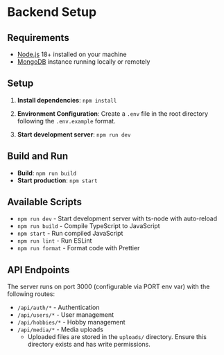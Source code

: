 # Backend Setup

## Requirements

- [Node.js](https://nodejs.org/en/download/) 18+ installed on your machine
- [MongoDB](https://www.mongodb.com/) instance running locally or remotely

## Setup

1. **Install dependencies**: `npm install`

2. **Environment Configuration**: Create a `.env` file in the root directory following the `.env.example` format.

3. **Start development server**: `npm run dev`

## Build and Run

- **Build**: `npm run build`
- **Start production**: `npm start`

## Available Scripts

- `npm run dev` - Start development server with ts-node with auto-reload
- `npm run build` - Compile TypeScript to JavaScript
- `npm start` - Run compiled JavaScript
- `npm run lint` - Run ESLint
- `npm run format` - Format code with Prettier

## API Endpoints

The server runs on port 3000 (configurable via PORT env var) with the following routes:

- `/api/auth/*` - Authentication
- `/api/users/*` - User management
- `/api/hobbies/*` - Hobby management
- `/api/media/*` - Media uploads
  - Uploaded files are stored in the `uploads/` directory. Ensure this directory exists and has write permissions.
